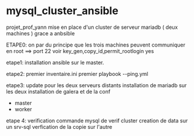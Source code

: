 # mysql_cluster_ansible
projet_prof_yann
mise en place d'un cluster de serveur mariadb ( deux machines ) grace a anbsible

ETAPE0: on par du principe que les trois machines peuvent communiquer en root ==> port 22 voir key_gen,copy_id,permit_rootlogin yes 

etape1:
installation ansible sur le master.

etape2:
premier inventaire.ini
premier playbook --ping.yml

etape3:
update pour les deux serveurs distants
installation de mariadb sur les deux
installation de galera et de la conf 
- master
- worker

etape 4:
verification
commande mysql de verif cluster
creation de data sur un srv-sql
verfication de la copie sur l'autre
  

